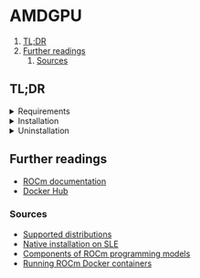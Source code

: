 # AMDGPU

1. [TL;DR](#tldr)
1. [Further readings](#further-readings)
   1. [Sources](#sources)

## TL;DR

<details>
  <summary>Requirements</summary>

[Supported distributions]

</details>

<details>
  <summary>Installation</summary>
  <details style="margin-left: 1em">
    <summary>OpenSUSE Leap, SUSE Linux Enterprise</summary>

See [Native installation on SLE].

```sh
sudo tee '/etc/zypp/repos.d/amdgpu.repo' <<EOF
[amdgpu]
name=amdgpu
baseurl=https://repo.radeon.com/amdgpu/6.1.2/sle/15.5/main/x86_64/
enabled=1
gpgcheck=1
gpgkey=https://repo.radeon.com/rocm/rocm.gpg.key
EOF

sudo tee --append '/etc/zypp/repos.d/rocm.repo' <<EOF
[ROCm-6.1.2]
name=ROCm6.1.2
baseurl=https://repo.radeon.com/rocm/zyp/6.1.2/main
enabled=1
gpgcheck=1
gpgkey=https://repo.radeon.com/rocm/rocm.gpg.key
EOF

sudo zypper ref
sudo zypper --gpg-auto-import-keys install 'amdgpu-dkms' 'rocm-opencl-runtime'
sudo reboot
```

  </details>
</details>

<details>
  <summary>Uninstallation</summary>
  <details style="margin-left: 1em">
    <summary>OpenSUSE Leap, SUSE Linux Enterprise</summary>

See [Native installation on SLE].

```sh
sudo zypper remove 'rocm-core'
sudo zypper remove --clean-deps 'amdgpu-dkms'
sudo zypper removerepo 'ROCm-6.1.2'
sudo zypper removerepo 'amdgpu'
sudo zypper clean --all
sudo reboot
```

  </details>
</details>

## Further readings

- [ROCm documentation]
- [Docker Hub]

### Sources

- [Supported distributions]
- [Native installation on SLE]
- [Components of ROCm programming models]
- [Running ROCm Docker containers]

<!--
  Reference
  ═╬═Time══
  -->

<!-- In-article sections -->
<!-- Knowledge base -->
<!-- Files -->
<!-- Upstream -->
[components of rocm programming models]: https://rocm.docs.amd.com/projects/install-on-linux/en/latest/how-to/native-install/package-manager-integration.html#components-of-rocm-programming-models
[docker hub]: https://hub.docker.com/u/rocm
[native installation on sle]: https://rocm.docs.amd.com/projects/install-on-linux/en/latest/how-to/native-install/sles.html
[rocm documentation]: https://rocm.docs.amd.com/en/latest/
[running rocm docker containers]: https://rocm.docs.amd.com/projects/install-on-linux/en/latest/how-to/docker.html
[supported distributions]: https://rocm.docs.amd.com/projects/install-on-linux/en/latest/reference/system-requirements.html#supported-distributions

<!-- Others -->
